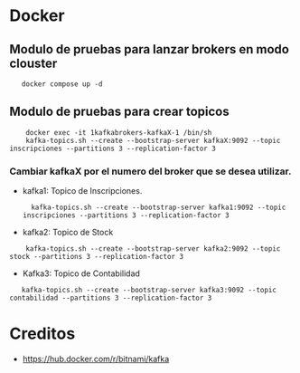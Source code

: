 # Docker

## Modulo de pruebas para lanzar brokers en modo clouster

 ```
    docker compose up -d
 ```
## Modulo de pruebas para crear topicos
```
    docker exec -it 1kafkabrokers-kafkaX-1 /bin/sh
    kafka-topics.sh --create --bootstrap-server kafkaX:9092 --topic inscripciones --partitions 3 --replication-factor 3

```
### Cambiar kafkaX por el numero del broker que se desea utilizar.

- kafka1: Topico de Inscripciones.
  ```
    kafka-topics.sh --create --bootstrap-server kafka1:9092 --topic inscripciones --partitions 3 --replication-factor 3
  ```
- kafka2: Topico de Stock
```
    kafka-topics.sh --create --bootstrap-server kafka2:9092 --topic stock --partitions 3 --replication-factor 3
```
- Kafka3: Topico de Contabilidad
```
   kafka-topics.sh --create --bootstrap-server kafka3:9092 --topic contabilidad --partitions 3 --replication-factor 3
```
# Creditos 
  - https://hub.docker.com/r/bitnami/kafka 
